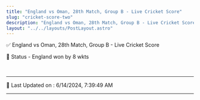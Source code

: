 ```yaml
---
title: "England vs Oman, 28th Match, Group B - Live Cricket Score"
slug: "cricket-score-two"
description: "England vs Oman, 28th Match, Group B - Live Cricket Score - England won by 8 wkts."
layout: "../../layouts/PostLayout.astro"
--- 
```


✅ England vs Oman, 28th Match, Group B - Live Cricket Score

📑 Status - England won by 8 wkts

<br />

***

📝 Last Updated on : 6/14/2024, 7:39:49 AM

***

